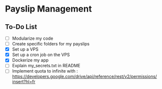 # Payslip Management

## To-Do List

- [ ] Modularize my code
- [ ] Create specific folders for my payslips
- [X] Set up a VPS
- [X] Set up a cron job on the VPS
- [X] Dockerize my app
- [ ] Explain my_secrets.txt in README
- [ ] Implement quota to infinite with : https://developers.google.com/drive/api/reference/rest/v2/permissions/insert?hl=fr
